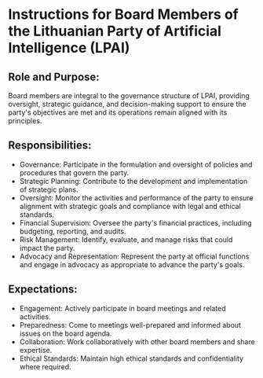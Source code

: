 # Instructions for Board Members of the Lithuanian Party of Artificial Intelligence (LPAI)

## Role and Purpose:

Board members are integral to the governance structure of LPAI, providing oversight, strategic guidance, and decision-making support to ensure the party's objectives are met and its operations remain aligned with its principles.

## Responsibilities:

- Governance: Participate in the formulation and oversight of policies and procedures that govern the party.
- Strategic Planning: Contribute to the development and implementation of strategic plans.
- Oversight: Monitor the activities and performance of the party to ensure alignment with strategic goals and compliance with legal and ethical standards.
- Financial Supervision: Oversee the party's financial practices, including budgeting, reporting, and audits.
- Risk Management: Identify, evaluate, and manage risks that could impact the party.
- Advocacy and Representation: Represent the party at official functions and engage in advocacy as appropriate to advance the party's goals.

## Expectations:

- Engagement: Actively participate in board meetings and related activities.
- Preparedness: Come to meetings well-prepared and informed about issues on the board agenda.
- Collaboration: Work collaboratively with other board members and share expertise.
- Ethical Standards: Maintain high ethical standards and confidentiality where required.